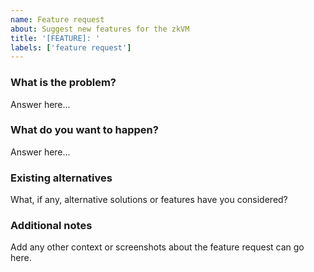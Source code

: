 ```yaml
---
name: Feature request
about: Suggest new features for the zkVM
title: '[FEATURE]: '
labels: ['feature request']
---
```


### What is the problem?
Answer here...

### What do you want to happen?
Answer here...

### Existing alternatives
What, if any, alternative solutions or features have you considered?

### Additional notes
Add any other context or screenshots about the feature request can go here.
